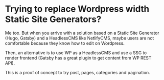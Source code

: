 # Trying to replace Wordpress width Static Site Generators? 

Me too. But when you arrive with a solution based on a Static Site Generator (Hugo, Gatsby) and a HeadlessCMS like NetlifyCMS, maybe users are not comfortable because they know how to edit on Wordpress.

Then, an alternative is to use WP as a HeadlessCMS and use a SSG to render frontend (Gatsby has a great plugin to get content from WP REST API).

This is a proof of concept to try post, pages, categories and pagination. 
